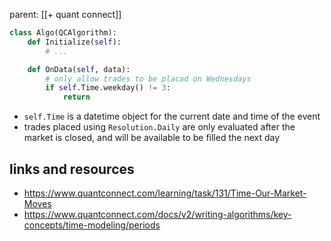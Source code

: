 parent: [[+ quant connect]]

```python
class Algo(QCAlgorithm):
    def Initialize(self):
        # ...

    def OnData(self, data):
        # only allow trades to be placad on Wednesdays
        if self.Time.weekday() != 3:
            return
```

- `self.Time` is a datetime object for the current date and time of the event
- trades placed using `Resolution.Daily` are only evaluated after the market is
    closed, and will be available to be filled the next day

## links and resources

- https://www.quantconnect.com/learning/task/131/Time-Our-Market-Moves
- https://www.quantconnect.com/docs/v2/writing-algorithms/key-concepts/time-modeling/periods
